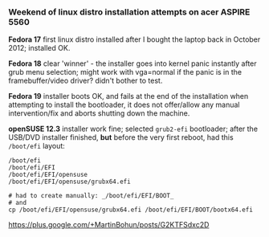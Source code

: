 ### Weekend of linux distro installation attempts on acer ASPIRE 5560

**Fedora 17** first linux distro installed after I bought the laptop back in October 2012; installed OK.

**Fedora 18** clear 'winner' - the installer goes into kernel panic instantly after grub menu selection; might work with vga=normal if the panic is in the framebuffer/video driver? didn't bother to test.  

**Fedora 19** installer boots OK, and fails at the end of the installation when attempting to install the bootloader, it does not offer/allow any manual intervention/fix and aborts shutting down the machine.

**openSUSE 12.3**  installer work fine; selected `grub2-efi` bootloader; after the USB/DVD installer finished, **but** before the very first reboot, had this `/boot/efi` layout:
```
/boot/efi
/boot/efi/EFI
/boot/efi/EFI/opensuse
/boot/efi/EFI/opensuse/grubx64.efi

# had to create manually: _/boot/efi/EFI/BOOT_
# and
cp /boot/efi/EFI/opensuse/grubx64.efi /boot/efi/EFI/BOOT/bootx64.efi
```

https://plus.google.com/+MartinBohun/posts/G2KTFSdxc2D
